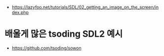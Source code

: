 - https://lazyfoo.net/tutorials/SDL/02_getting_an_image_on_the_screen/index.php

# 배울게 많은 tsoding SDL2 예시
- https://github.com/tsoding/sowon 
